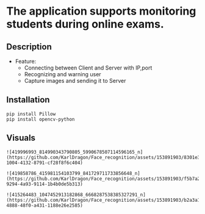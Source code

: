 # The application supports monitoring students during online exams.

## Description

- Feature:
    + Connecting between Client and Server with IP,port
    + Recognizing and warning user 
    + Capture images and sending it to Server

## Installation
    pip install Pillow
    pip install opencv-python

## Visuals

    ![419996993_814990343790805_5990678507114596165_n](https://github.com/KarlDragon/Face_recognition/assets/153891903/8301e3a1-1004-4132-8791-cf28f8f6c404)

    ![419858786_415981154103799_841729711733856648_n](https://github.com/KarlDragon/Face_recognition/assets/153891903/f5b7a21e-9294-4a93-9114-1b4b0de5b313)

    ![415264483_1047452913182868_6668287538385327291_n](https://github.com/KarlDragon/Face_recognition/assets/153891903/b2a3a1d5-4888-48f0-a431-1188e26e2585)
